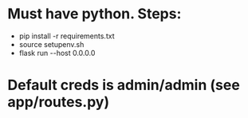 # Must have python. Steps:
- pip install -r requirements.txt
- source setupenv.sh
- flask run --host 0.0.0.0

# Default creds is admin/admin (see app/routes.py)
